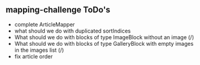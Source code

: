 ## mapping-challenge ToDo's
* complete ArticleMapper
* what should we do with duplicated sortIndices 
* What should we do  with blocks of type ImageBlock without an image (/)
* What should we do  with blocks of type GalleryBlock with empty images in the images list (/)
* fix article order

